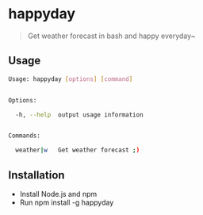 # happyday
>Get weather forecast in bash and happy everyday~

## Usage

```bash
Usage: happyday [options] [command]


Options:

  -h, --help  output usage information


Commands:

  weather|w   Get weather forecast ;)
```
## Installation

* Install Node.js and npm
* Run npm install -g happyday
